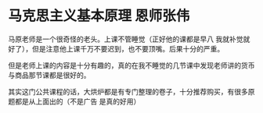 # 马克思主义基本原理 恩师张伟

马原老师是一个很奇怪的老头。上课不管睡觉（正好他的课都是早八 我就补觉就好了），但是注意他上课千万不要迟到，也不要顶嘴。后果十分的严重。

但是老师上课的内容是十分有趣的，真的在我不睡觉的几节课中发现老师讲的货币与商品那节课都是很好的。

其实这门公共课程的话，大烘炉都是有专门整理的卷子，十分推荐购买，有很多原题都是从上面出的（不是广告 是真的好用）

